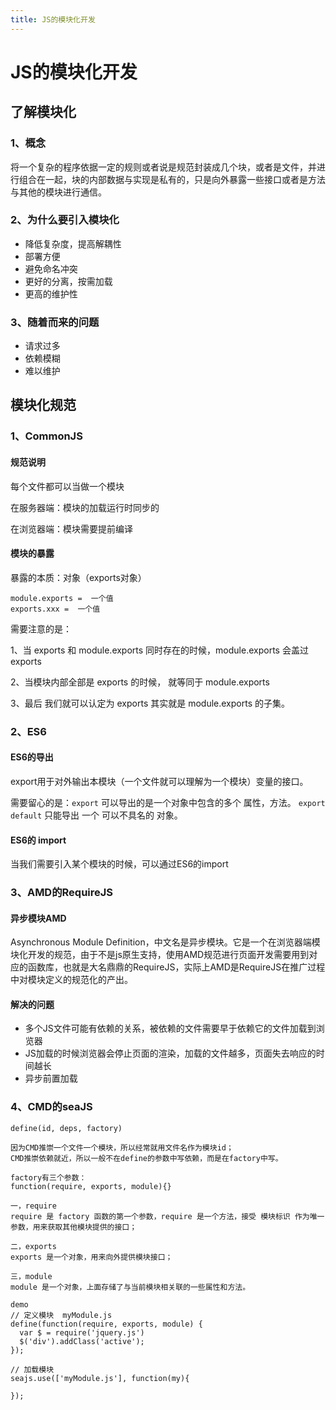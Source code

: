 ```yaml
---
title: JS的模块化开发
---
```


# JS的模块化开发

## 了解模块化

### 1、概念

将一个复杂的程序依据一定的规则或者说是规范封装成几个块，或者是文件，并进行组合在一起，块的内部数据与实现是私有的，只是向外暴露一些接口或者是方法与其他的模块进行通信。

### 2、为什么要引入模块化

- 降低复杂度，提高解耦性
- 部署方便
- 避免命名冲突
- 更好的分离，按需加载
- 更高的维护性

### 3、随着而来的问题

- 请求过多
- 依赖模糊
- 难以维护

## 模块化规范

### 1、CommonJS

#### 规范说明

每个文件都可以当做一个模块

在服务器端：模块的加载运行时同步的

在浏览器端：模块需要提前编译

#### 模块的暴露

暴露的本质：对象（exports对象）

```
module.exports =  一个值
exports.xxx =  一个值
```

需要注意的是：

1、当 exports 和 module.exports 同时存在的时候，module.exports 会盖过 exports 

2、当模块内部全部是 exports 的时候， 就等同于 module.exports

3、最后 我们就可以认定为  exports  其实就是 module.exports 的子集。

### 2、ES6

#### ES6的导出

export用于对外输出本模块（一个文件就可以理解为一个模块）变量的接口。

需要留心的是：`export` 可以导出的是一个对象中包含的多个 属性，方法。 `export default` 只能导出 一个 可以不具名的 对象。

#### ES6的 import

当我们需要引入某个模块的时候，可以通过ES6的import

### 3、AMD的RequireJS

#### 异步模块AMD

Asynchronous Module Definition，中文名是异步模块。它是一个在浏览器端模块化开发的规范，由于不是js原生支持，使用AMD规范进行页面开发需要用到对应的函数库，也就是大名鼎鼎的RequireJS，实际上AMD是RequireJS在推广过程中对模块定义的规范化的产出。

#### 解决的问题

- 多个JS文件可能有依赖的关系，被依赖的文件需要早于依赖它的文件加载到浏览器
- JS加载的时候浏览器会停止页面的渲染，加载的文件越多，页面失去响应的时间越长
- 异步前置加载

### 4、CMD的seaJS

```
define(id, deps, factory)

因为CMD推崇一个文件一个模块，所以经常就用文件名作为模块id；
CMD推崇依赖就近，所以一般不在define的参数中写依赖，而是在factory中写。

factory有三个参数：
function(require, exports, module){}

一，require
require 是 factory 函数的第一个参数，require 是一个方法，接受 模块标识 作为唯一参数，用来获取其他模块提供的接口；

二，exports
exports 是一个对象，用来向外提供模块接口；

三，module
module 是一个对象，上面存储了与当前模块相关联的一些属性和方法。

demo
// 定义模块  myModule.js
define(function(require, exports, module) {
  var $ = require('jquery.js')
  $('div').addClass('active');
});

// 加载模块
seajs.use(['myModule.js'], function(my){

});

```



###  





